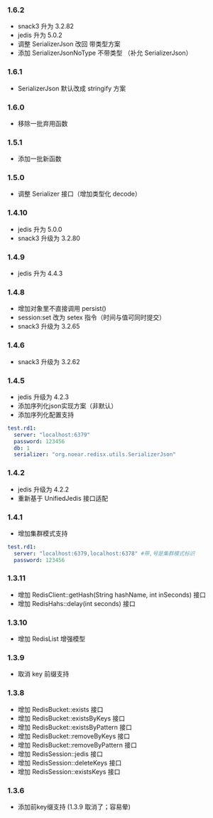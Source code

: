 ### 1.6.2
* snack3 升为 3.2.82
* jedis 升为 5.0.2
* 调整 SerializerJson 改回 带类型方案
* 添加 SerializerJsonNoType 不带类型 （补允 SerializerJson）

### 1.6.1
* SerializerJson 默认改成 stringify 方案 

### 1.6.0
* 移除一批弃用函数

### 1.5.1
* 添加一批新函数

### 1.5.0
* 调整 Serializer 接口（增加类型化 decode）

### 1.4.10
* jedis 升为 5.0.0
* snack3 升级为 3.2.80

### 1.4.9
* jedis 升为 4.4.3

### 1.4.8
* 增加对象里不直接调用 persist()
* session:set 改为 setex 指令（时间与值可同时提交）
* snack3 升级为 3.2.65

### 1.4.6
* snack3 升级为 3.2.62

### 1.4.5
* jedis 升级为 4.2.3
* 添加序列化json实现方案（非默认）
* 添加序列化配置支持

```yaml
test.rd1:
  server: "localhost:6379"
  password: 123456
  db: 1
  serializer: "org.noear.redisx.utils.SerializerJson"
```

### 1.4.2
* jedis 升级为 4.2.2
* 重新基于 UnifiedJedis 接口适配

### 1.4.1
* 增加集群模式支持

```yaml
test.rd1:
  server: "localhost:6379,localhost:6378" #带,号是集群模式标识
  password: 123456
```

### 1.3.11
* 增加 RedisClient::getHash(String hashName, int inSeconds) 接口
* 增加 RedisHahs::delay(int seconds) 接口

### 1.3.10
* 增加 RedisList 增强模型

### 1.3.9
* 取消 key 前缀支持

### 1.3.8
* 增加 RedisBucket::exists 接口
* 增加 RedisBucket::existsByKeys 接口
* 增加 RedisBucket::existsByPattern 接口
* 增加 RedisBucket::removeByKeys 接口
* 增加 RedisBucket::removeByPattern 接口
* 增加 RedisSession::jedis 接口
* 增加 RedisSession::deleteKeys 接口
* 增加 RedisSession::existsKeys 接口

### 1.3.6
* 添加前key缀支持 (1.3.9 取消了；容易晕)